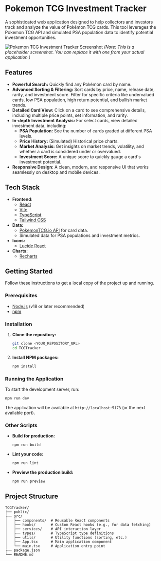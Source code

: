  # Pokemon TCG Investment Tracker

A sophisticated web application designed to help collectors and investors track and analyze the value of Pokémon TCG cards. This tool leverages the Pokemon TCG API and simulated PSA population data to identify potential investment opportunities.

![Pokemon TCG Investment Tracker Screenshot](https://user-images.githubusercontent.com/8692289/191393695-1e0f682f-1a98-4b7c-86d6-2c5e5c7b3e4f.png)
*(Note: This is a placeholder screenshot. You can replace it with one from your actual application.)*

## Features

- **Powerful Search:** Quickly find any Pokémon card by name.
- **Advanced Sorting & Filtering:** Sort cards by price, name, release date, rarity, and investment score. Filter for specific criteria like undervalued cards, low PSA population, high return potential, and bullish market trends.
- **Detailed Card View:** Click on a card to see comprehensive details, including multiple price points, set information, and rarity.
- **In-depth Investment Analysis:** For select cards, view detailed investment data, including:
  - **PSA Population:** See the number of cards graded at different PSA levels.
  - **Price History:** (Simulated) Historical price charts.
  - **Market Analysis:** Get insights on market trends, volatility, and whether a card is considered under or overvalued.
  - **Investment Score:** A unique score to quickly gauge a card's investment potential.
- **Responsive Design:** A clean, modern, and responsive UI that works seamlessly on desktop and mobile devices.

## Tech Stack

- **Frontend:**
  - [React](https://reactjs.org/)
  - [Vite](https://vitejs.dev/)
  - [TypeScript](https://www.typescriptlang.org/)
  - [Tailwind CSS](https://tailwindcss.com/)
- **Data:**
  - [PokemonTCG.io API](https://pokemontcg.io/) for card data.
  - Simulated data for PSA populations and investment metrics.
- **Icons:**
  - [Lucide React](https://lucide.dev/)
- **Charts:**
  - [Recharts](https://recharts.org/)

## Getting Started

Follow these instructions to get a local copy of the project up and running.

### Prerequisites

- [Node.js](https://nodejs.org/) (v18 or later recommended)
- [npm](https://www.npmjs.com/)

### Installation

1.  **Clone the repository:**
    ```sh
    git clone <YOUR_REPOSITORY_URL>
    cd TCGTracker
    ```

2.  **Install NPM packages:**
    ```sh
    npm install
    ```

### Running the Application

To start the development server, run:

```sh
npm run dev
```

The application will be available at `http://localhost:5173` (or the next available port).

### Other Scripts

- **Build for production:**
  ```sh
  npm run build
  ```

- **Lint your code:**
  ```sh
  npm run lint
  ```

- **Preview the production build:**
  ```sh
  npm run preview
  ```

## Project Structure

```
TCGTracker/
├── public/
├── src/
│   ├── components/  # Reusable React components
│   ├── hooks/       # Custom React hooks (e.g., for data fetching)
│   ├── services/    # API interaction layer
│   ├── types/       # TypeScript type definitions
│   ├── utils/       # Utility functions (sorting, etc.)
│   ├── App.tsx      # Main application component
│   └── main.tsx     # Application entry point
├── package.json
└── README.md
```
